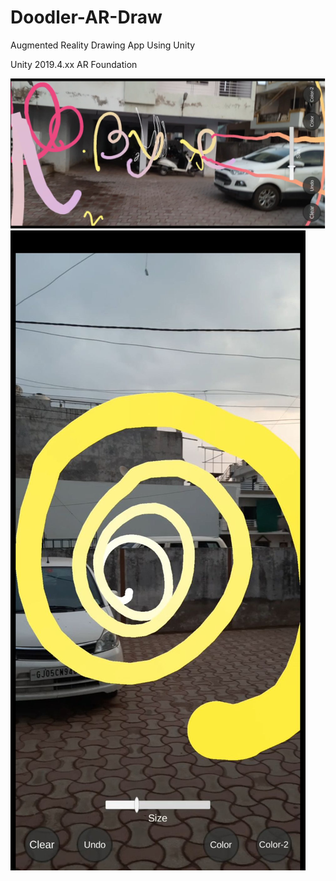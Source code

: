 # Doodler-AR-Draw
Augmented Reality Drawing App Using Unity 

Unity 2019.4.xx
AR Foundation


![alt text](https://github.com/Rathod009/Doodler-AR-Draw/blob/master/Picture1.png?raw=true)
![alt text](https://github.com/Rathod009/Doodler-AR-Draw/blob/master/Picture2.png?raw=true)

